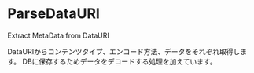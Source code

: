 # ParseDataURI
Extract MetaData from DataURI

DataURIからコンテンツタイプ、エンコード方法、データをそれぞれ取得します。
DBに保存するためデータをデコードする処理を加えています。
